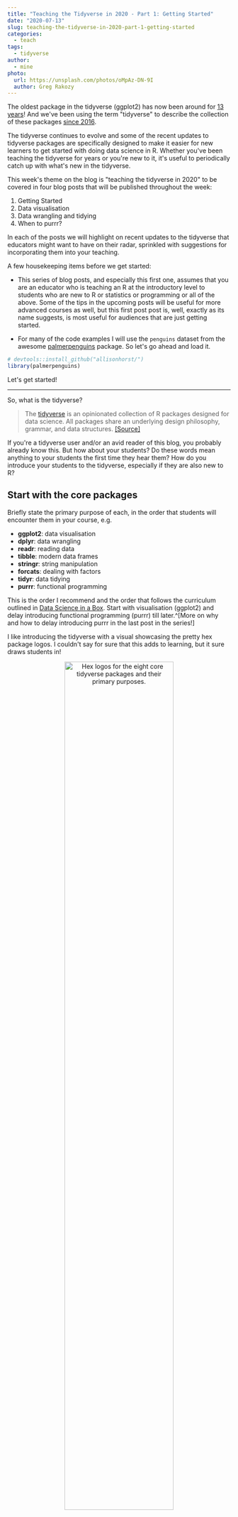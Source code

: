 ```yaml
---
title: "Teaching the Tidyverse in 2020 - Part 1: Getting Started"
date: "2020-07-13"
slug: teaching-the-tidyverse-in-2020-part-1-getting-started
categories:
  - teach
tags:
  - tidyverse
author:
  - mine
photo:
  url: https://unsplash.com/photos/oMpAz-DN-9I
  author: Greg Rakozy
---
```


The oldest package in the tidyverse (ggplot2) has now been around for [13 years](https://qz.com/1007328/all-hail-ggplot2-the-code-powering-all-those-excellent-charts-is-10-years-old/)! And we've been using the term "tidyverse" to describe the collection of these packages [since 2016](https://twitter.com/hadleywickham/status/959507805282582528?s=20).  

The tidyverse continues to evolve and some of the recent updates to tidyverse packages are specifically designed to make it easier for new learners to get started with doing data science in R. 
Whether you've been teaching the tidyverse for years or you're new to it, it's useful to periodically catch up with what's new in the tidyverse.

This week's theme on the blog is "teaching the tidyverse in 2020" to be covered in four blog posts that will be published throughout the week:

1. Getting Started
2. Data visualisation
3. Data wrangling and tidying
4. When to purrr?

In each of the posts we will highlight on recent updates to the tidyverse that educators might want to have on their radar, sprinkled with suggestions for incorporating them into your teaching. 

A few housekeeping items before we get started:

- This series of blog posts, and especially this first one, assumes that you are an educator who is teaching an R at the introductory level to students who are new to R or statistics or programming or all of the above. 
Some of the tips in the upcoming posts will be useful for more advanced courses as well, but this first post post is, well, exactly as its name suggests, is most useful for audiences that are just getting started.

- For many of the code examples I will use the `penguins` dataset from the awesome [palmerpenguins](https://allisonhorst.github.io/palmerpenguins/) package. So let's go ahead and load it.


```r
# devtools::install_github("allisonhorst/")
library(palmerpenguins)
```

Let's get started!

---

So, what is the tidyverse? 

> The [tidyverse](https://tidyverse.org/) is an opinionated collection of R packages designed for data science. 
> All packages share an underlying design philosophy, grammar, and data structures. [[Source]](https://tidyverse.org/)

If you're a tidyverse user and/or an avid reader of this blog, you probably already know this. 
But how about your students? 
Do these words mean anything to your students the first time they hear them? 
How do you introduce your students to the tidyverse, especially if they are also new to R?

## Start with the core packages

Briefly state the primary purpose of each, in the order that students will encounter them in your course, e.g.

- **ggplot2**: data visualisation
- **dplyr**: data wrangling
- **readr**: reading data
- **tibble**: modern data frames
- **stringr**: string manipulation
- **forcats**: dealing with factors
- **tidyr**: data tidying
- **purrr**: functional programming
  
This is the order I recommend and the order that follows the curriculum outlined in [Data Science in a Box](https://datasciencebox.org/). 
Start with visualisation (ggplot2) and delay introducing functional programming (purrr) till later.^[More on why and how to delay introducing purrr in the last post in the series!]

I like introducing the tidyverse with a visual showcasing the pretty hex package logos. 
I couldn't say for sure that this adds to learning, but it sure draws students in!

<div class="figure" style="text-align: center">
<img src="img/tidyverse-packages.png" alt="Hex logos for the eight core tidyverse packages and their primary purposes." width="70%" />
<p class="caption">Figure 1: Hex logos for the eight core tidyverse packages and their primary purposes.</p>
</div>

The important thing to note here is that I don't recommend bringing up the [non-core packages](https://www.tidyverse.org/packages/), i.e. those installed with the tidyverse, but not loaded along with it. 
Regardless of the level at which you're teaching, chances are you won't be using *all* of those packages in a single course. 
I recommend introducing other packages used in your course (whether they are a part of the tidyverse or not) as they become relevant to the topic you're covering, and simply highlight that the packages from the wider tidyverse share the design philosophy, grammar, and data structures as the core packages, e.g. the [rvest](rvest.tidyverse.org) package for web scraping plays nicely with pipes.

## `library(tidyverse)`

Load all packages with `library(tidyverse)` instead of loading the core packages individually.
This is especially useful if you are taking the ["let them eat cake first"](https://youtu.be/fQ4t7p6ZXDg) approach and presenting interesting and complex examples on day one of the course. 
It also means that your students need to only remember the name of one package, as opposed to multiple packages. 

You would, of course, want to mention the names of individual packages that make up the tidyverse as you teach specific topics that are best solved with those packages (e.g. provide a proper introduction to ggplot2 when teaching data visualisation and to stringr when teaching string manipulation) but `library(tidyverse)` will allow you to harness all that the tidyverse has to offer at once, without having to provide a lengthy introduction to each package on the first day of class. 

A useful side-effect of this is that you get access to the [few functions in the tidyverse meta package](https://tidyverse.tidyverse.org/reference/index.html). 
The `tidyverse_sitrep()` function (which gives a situation report on the tidyverse packages, i.e. a list of all installed tidyverse packages and their versions) and the `tidyverse_update()` function (which updates all tidyverse packages) can be useful when debugging code, especially if a student is getting an output that looks different than yours after running the same lines of code.

## Review the package loading message

Review what the message that is printed when the tidyverse package is loaded means.


```r
library(tidyverse)
```

```
## ── Attaching packages ────────────────────────────────── tidyverse 1.3.0 ──
```

```
## ✓ ggplot2 3.3.2     ✓ purrr   0.3.4
## ✓ tibble  3.0.3     ✓ dplyr   1.0.0
## ✓ tidyr   1.1.0     ✓ stringr 1.4.0
## ✓ readr   1.3.1     ✓ forcats 0.5.0
```

```
## ── Conflicts ───────────────────────────────────── tidyverse_conflicts() ──
## x dplyr::filter() masks stats::filter()
## x dplyr::lag()    masks stats::lag()
```

I think this is the hardest step of them all, because *really* understanding some of this requires understanding package versions, name spaces, and the `::` operator, none of which are things I like to get into in the first 10 minutes of a class. 
At the same time, overlooking messages/warnings/errors is also not a habit I like to model. 

My suggestion is to 

- suppress package loading messages on the first day activity, which is straightforward if students start off with a template R Markdown document that you prepared, where the chunk where you load tidyverse has `meesage = FALSE` set, and then
- starting on the second module/day of class go through what the message means in full, with assurances to students that they don't need to "worry" about it, but it's worth for them to see it. 

A good point in the class to come back to this message is when introducing `dplyr::filter()`, which tends to be early on in an introductory data science or statistics course. 
You can run the `filter()` command without loading the tidyverse package and ask students to guess what the error means. 

For example, let's try to filter for penguins whose species is Chinstrap, without loading the tidyverse. And assume for a second that you are running the following code in a fresh R session, prior to loading the tidyverse package.




```r
penguins %>%
  filter(species == "Chinstrap")
```

```
## Error in filter(., species == "Chinstrap"): object 'species' not found
```

The error is confusing because we know there is a variable called `species` in the `penguins` dataset. 

If you have already reviewed the tidyverse package loading message earlier in your class, you can now ask students to guess why they might be getting this error. 
This is a good opportunity to review the message and also an opportunity to clarify why it's OK to not worry about the message if what you want to do is to use functions from the tidyverse.

Now, let's try again, this time with the tidyverse package loaded.




```r
library(tidyverse)
penguins %>%
  filter(species == "Chinstrap")
```

```
## # A tibble: 68 x 7
##    species island bill_length_mm bill_depth_mm flipper_length_… body_mass_g
##    <fct>   <fct>           <dbl>         <dbl>            <int>       <int>
##  1 Chinst… Dream            46.5          17.9              192        3500
##  2 Chinst… Dream            50            19.5              196        3900
##  3 Chinst… Dream            51.3          19.2              193        3650
##  4 Chinst… Dream            45.4          18.7              188        3525
##  5 Chinst… Dream            52.7          19.8              197        3725
##  6 Chinst… Dream            45.2          17.8              198        3950
##  7 Chinst… Dream            46.1          18.2              178        3250
##  8 Chinst… Dream            51.3          18.2              197        3750
##  9 Chinst… Dream            46            18.9              195        4150
## 10 Chinst… Dream            51.3          19.9              198        3700
## # … with 58 more rows, and 1 more variable: sex <fct>
```

Et voilà! This is looking much better.

## Help them get help

### Anatomy of R help docs

R comes with built in help documents. 
And they tend to be pretty thorough. 
But they are not always easy to digest, especially if you haven't seen them before. 
Kieran Healy has a very nice example of an [annotated R help page](https://socviz.co/appendix.html#a-little-more-about-r). 
I strongly recommend showing this, or better yet, a similarly annotated page for the first help document that you show in your class. 
It is also useful to tell students not just what's on the help document, but how to read it. 
Many R help documents have a lot of technical information between the description and the examples, and usually it's best to look at those two sections first, before diving deeper into the rest of the documentation. 
Skipping sections and scrolling to the bottom of the document won't come naturally to your students, it's a behaviour you want to model and narrate a few times, early on in your course. 

### Walkthrough of package pages

Each tidyverse package has a website at `[PKGNAME].tidyverse.org` (e.g. [dplyr.tidyverse.org](https://dplyr.tidyverse.org/), [ggplot2.tidyverse.org](https://ggplot2.tidyverse.org/). 
The functions in each package are in the Reference tab, and this is worth pointing out to new learners. 
It is also worth pointing out that while the content of the function documentation on package websites mirrors the content in the help documents you can get in R with `?function`, the package website shows the output of the code in the examples. 
It can be a lot more efficient (and pleasant) to browse the documentation pages on the web, especially for plotting functions where documentation clearly shows which function you need to use to get your plot to look a certain way.

### Gooling for help

Googling how to do something is obvious, but it's not always obvious how best to Google for help. 
Appending the search phrase with "tidyverse" is almost always helpful for tidyverse specific help, but not always obvious to new learners. 

<div class="figure" style="text-align: center">
<img src="img/tidyverse-google.png" alt="Search results for 'how to make a boxplot in R' with and without 'tidyverse' appended to the search phrase." width="80%" />
<p class="caption">Figure 2: Search results for 'how to make a boxplot in R' with and without 'tidyverse' appended to the search phrase.</p>
</div>

### Make time for reprex

What is a reprex? 
It’s a **re**producible **ex**ample, as coined by Romain Francois. 
It's also the name of the [package](https://reprex.tidyverse.org/) that creates runnable code and output based on R code on the clipboard. 
Teaching your students how to make reprexes will have an immense payoff for them (and for you, as you try to help them). 
However making repexes is not trivial for beginners. 
It's especially not easy for students learning R starting with an R markdown document as opposed to an R script. 
This means you should make time in class to teach how to make a reprex, through live coding demos (or narrated screencasts) a few times. 
If you use an online discussion forum for questions (or if your students email their questions to you), you might need to coach them through making reprexes the first few times they try. 
While I don't think formally introducing reprexes very early on will be very productive, it's also not productive to wait too long as mastering how to make a reprex will ultimately empower your students to ask good questions, or better yet, answer their own questions as they work on developing a reprex.

<img src="img/tidy-papers.png" align="right" height="250" alt="Screenshots of the two tidyverse papers referenced in text."></a>

## Provide background

I strongly recommend assigning (or at least suggesting) the following papers as reading early on in your course.

- Wickham, Hadley, et al. ["Welcome to the Tidyverse."](https://joss.theoj.org/papers/10.21105/joss.01686) Journal of Open Source Software 4.43 (2019): 1686.
- Wickham, Hadley. ["Tidy data."](https://www.jstatsoft.org/article/view/v059i10) Journal of Statistical Software 59.10 (2014): 1-23.

These papers give insight into the underlying scholarship and the intellectual history underpinning these tools and their development. 
The first paper (Welcome to the Tidyverse) can be assigned at the beginning of the course, as you introduce the tidyverse. 
I would recommend holding off on assigning the second paper (Tidy data) until you introduce the not just the concept of *tidy data* but also tools for tidying data (i.e. functions from the [tidyr](https://tidyr.tidyverse.org/) package).

